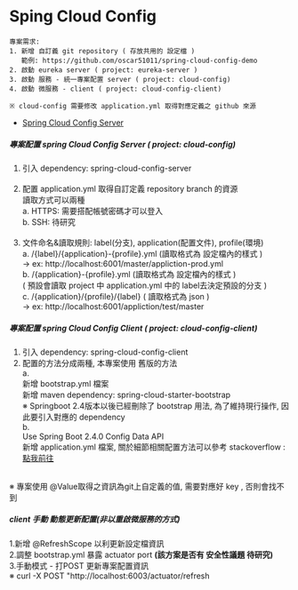 # Sping Cloud Config

```
專案需求:
1. 新增 自訂義 git repository ( 存放共用的 設定檔 )
   範例: https://github.com/oscar51011/spring-cloud-config-demo
2. 啟動 eureka server ( project: eureka-server )
3. 啟動 服務 - 統一專案配置 server ( project: cloud-config)
4. 啟動 微服務 - client ( project: cloud-config-client)

※ cloud-config 需要修改 application.yml 取得對應定義之 github 來源

```


- [Spring Cloud Config Server](https://docs.spring.io/spring-cloud-config/docs/3.1.1-SNAPSHOT/reference/html/#_spring_cloud_config_server)

##### 專案配置 spring Cloud Config Server ( project: cloud-config)
1. 引入 dependency: spring-cloud-config-server <br>
   <br>
2. 配置 application.yml 取得自訂定義 repository branch 的資源 <br>
   讀取方式可以兩種 <br>
   a. HTTPS: 需要搭配帳號密碼才可以登入 <br>
   b. SSH: 待研究 <br>
   <br>
3. 文件命名&讀取規則: label(分支), application(配置文件), profile(環境) <br>
   a. /{label}/{application}-{profile}.yml (讀取格式為 設定檔內的樣式 ) <br>
   	  -> ex: http://localhost:6001/master/appliction-prod.yml <br>
   b. /{application}-{profile}.yml (讀取格式為 設定檔內的樣式 ) <br>
      ( 預設會讀取 project 中 application.yml 中的 label去決定預設的分支 ) <br>
   c. /{application}/{profile}/{label} ( 讀取格式為 json ) <br>
      -> ex: http://localhost:6001/appliction/test/master <br>
      
##### 專案配置 spring Cloud Config Client ( project: cloud-config-client)
1. 引入 dependency: spring-cloud-config-client <br>
2. 配置的方法分成兩種, 本專案使用 舊版的方法 <br>
   	a. <br> 
   新增 bootstrap.yml 檔案 <br>
   新增 maven dependency: spring-cloud-starter-bootstrap <br>
   ※ Springboot 2.4版本以後已經刪除了 bootstrap 用法, 為了維持現行操作, 因此要引入對應的 dependency <br>
   	b. <br>
   Use Spring Boot 2.4.0 Config Data API<br>
   新增 application.yml 檔案, 關於細節相關配置方法可以參考 stackoverflow : [點我前往](https://stackoverflow.com/questions/64994034/bootstrap-yml-configuration-not-processed-anymore-with-spring-cloud-2020-0)<br>
  <br>
  ※ 專案使用 @Value取得之資訊為git上自定義的值, 需要對應好 key , 否則會找不到
      
##### client 手動 動態更新配置(非以重啟微服務的方式)
1.新增 @RefreshScope 以利更新設定檔資訊 <br>
2.調整 bootstrap.yml 暴露 actuator port **(該方案是否有 安全性議題 待研究)**<br>
3.手動模式 - 打POST 更新專案配置資訊<br>
  ※ curl -X POST "http://localhost:6003/actuator/refresh
 
